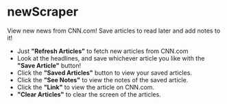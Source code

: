 # newScraper
View new news from CNN.com! Save articles to read later and add notes to it! 

* Just **"Refresh Articles"** to fetch new articles from CNN.com
* Look at the headlines, and save whichever article you like with the **"Save Article"** button!
* Click the **"Saved Articles"** button to view your saved articles.
* Click the **"See Notes"** to view the notes of the saved article.
* Click the **"Link"** to view the article on CNN.com.
* **"Clear Articles"** to clear the screen of the articles.
